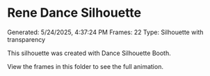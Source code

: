 # Rene Dance Silhouette
Generated: 5/24/2025, 4:37:24 PM
Frames: 22
Type: Silhouette with transparency
    
This silhouette was created with Dance Silhouette Booth.
    
View the frames in this folder to see the full animation.